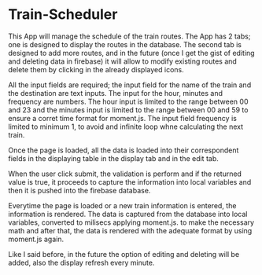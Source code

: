 # Train-Scheduler

This App will manage the schedule of the train routes. The App has 2 tabs; one is designed to display the routes in the database. The second tab is designed to add more routes, and in the future (once I get the gist of editing and deleting data in firebase) it will allow to modify existing routes and delete them by clicking in the already displayed icons.

All the input fields are required; the input field for the name of the train and the destination are text inputs. The input for the hour, minutes and frequency are numbers. The hour input is limited to the range between 00 and 23 and the minutes input is limited to the range between 00 and 59 to ensure a corret time format for moment.js. The input field frequency is limited to minimum 1, to avoid and infinite loop whne calculating the next train.

Once the page is loaded, all the data is loaded into their correspondent fields in the displaying table in the display tab and in the edit tab.

When the user click submit, the validation is perform and if the returned value is true, it proceeds to capture the information into local variables and then it is pushed into the firebase database.

Everytime the page is loaded or a new train information is entered, the information is rendered. The data is captured from the database into local variables, converted to milisecs applying moment.js. to make the necessary math and after that, the data is rendered with the adequate format by using moment.js again.

Like I said before, in the future the option of editing and deleting will be added, also the display refresh every minute.




